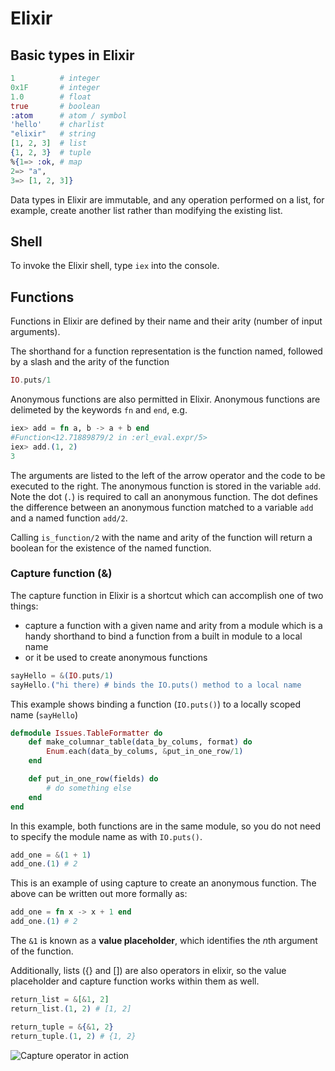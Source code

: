 # Elixir

## Basic types in Elixir
```elixir
1          # integer
0x1F       # integer
1.0        # float
true       # boolean
:atom      # atom / symbol
'hello'    # charlist
"elixir"   # string
[1, 2, 3]  # list
{1, 2, 3}  # tuple
%{1=> :ok, # map
2=> "a", 
3=> [1, 2, 3]}
```

Data types in Elixir are immutable, and any operation performed on a list, for example, create another list rather than modifying the existing list.

## Shell
To invoke the Elixir shell, type `iex` into the console.

## Functions
Functions in Elixir are defined by their name and their arity (number of input arguments).

The shorthand for a function representation is the function named, followed by a slash and the arity of the function
```elixir
IO.puts/1
```

Anonymous functions are also permitted in Elixir. Anonymous functions are delimeted by the keywords `fn` and `end`, e.g.
```elixir
iex> add = fn a, b -> a + b end
#Function<12.71889879/2 in :erl_eval.expr/5>
iex> add.(1, 2)
3
```
The arguments are listed to the left of the arrow operator and the code to be executed to the right. The anonymous function is stored in the variable `add`. Note the dot (`.`) is required to call an anonymous function. The dot defines the difference between an anonymous function matched to a variable `add` and a named function `add/2`.

Calling `is_function/2` with the name and arity of the function will return a boolean for the existence of the named function.

### Capture function (&)
The capture function in Elixir is a shortcut which can accomplish one of two things: 
  * capture a function with a given name and arity from a module which is a handy shorthand to bind a function from a built in module to a local name
  * or it be used to create anonymous functions
  ```elixir
sayHello = &(IO.puts/1)
sayHello.("hi there) # binds the IO.puts() method to a local name
```
This example shows binding a function (`IO.puts()`) to a locally scoped name (`sayHello`)

```elixir
defmodule Issues.TableFormatter do
    def make_columnar_table(data_by_colums, format) do
        Enum.each(data_by_colums, &put_in_one_row/1)
    end

    def put_in_one_row(fields) do
        # do something else
    end
end
```
In this example, both functions are in the same module, so you do not need to specify the module name as with `IO.puts()`.

```elixir
add_one = &(1 + 1)
add_one.(1) # 2
```
This is an example of using capture to create an anonymous function. The above can be written out more formally as:
```elixir
add_one = fn x -> x + 1 end
add_one.(1) # 2
```

The `&1` is known as a **value placeholder**, which identifies the *n*th argument of the function.

Additionally, lists ({} and []) are also operators in elixir, so the value placeholder and capture function works within them as well.

```elixir
return_list = &[&1, 2]
return_list.(1, 2) # [1, 2]

return_tuple = &{&1, 2}
return_tuple.(1, 2) # {1, 2}
```

![Capture operator in action](../docs/images/capture+operator.jpg)
